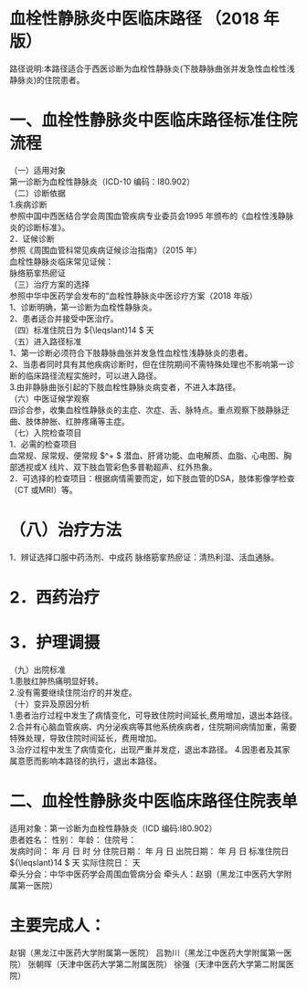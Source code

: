 # 血栓性静脉炎中医临床路径 （2018 年版）  
路径说明:本路径适合于西医诊断为血栓性静脉炎(下肢静脉曲张并发急性血栓性浅静脉炎)的住院患者。  
# 一、血栓性静脉炎中医临床路径标准住院流程  
（一）适用对象  
第一诊断为血栓性静脉炎（ICD-10 编码：I80.902）  
（二）诊断依据  
1.疾病诊断  
参照中国中西医结合学会周围血管疾病专业委员会1995 年颁布的《血栓性浅静脉炎的诊断标准》。  
2．证候诊断  
参照《周围血管科常见疾病证候诊治指南》（2015 年）  
血栓性静脉炎临床常见证候：  
脉络筋挛热瘀证  
（三）治疗方案的选择  
参照中华中医药学会发布的“血栓性静脉炎中医诊疗方案（2018 年版）  
1、诊断明确，第一诊断为血栓性静脉炎。  
2、患者适合并接受中医治疗。  
（四）标准住院日为 ${\leqslant}14 $ 天  
（五）进入路径标准  
1、第一诊断必须符合下肢静脉曲张并发急性血栓性浅静脉炎的患者。  
2、当患者同时具有其他疾病诊断时，但在住院期间不需特殊处理也不影响第一诊断的临床路径流程实施时，可以进入路径。  
3.由非静脉曲张引起的下肢血栓性静脉炎病变者，不进入本路径。  
（六）中医证候学观察  
四诊合参，收集血栓性静脉炎的主症、次症、舌、脉特点。重点观察下肢静脉迂曲、肢体肿胀、红肿疼痛等主症。  
（七）入院检查项目  
1．必需的检查项目  
血常规、尿常规、便常规 $^+ $ 潜血、肝肾功能、血电解质、血脂、心电图、胸 部透视或X 线片、双下肢血管彩色多普勒超声、红外热象。  
2．可选择的检查项目：根据病情需要而定，如下肢血管的DSA，肢体影像学检查（CT 或MRI）等。  
# （八）治疗方法  
1．辨证选择口服中药汤剂、中成药 脉络筋挛热瘀证：清热利湿、活血通脉。  
# 2．西药治疗  
# 3．护理调摄  
（九）出院标准  
1.患肢红肿热痛明显好转。  
2.没有需要继续住院治疗的并发症。  
（十）变异及原因分析  
1.患者治疗过程中发生了病情变化，可导致住院时间延长,费用增加，退出本路径。  
2.合并有心脑血管疾病、内分泌疾病等其他系统疾病者，住院期间病情加重，需要特殊处理，导致住院时间延长，费用增加。  
3.治疗过程中发生了病情变化，出现严重并发症，退出本路径。 4.因患者及其家属意愿而影响本路径的执行，退出本路径。  
# 二、血栓性静脉炎中医临床路径住院表单  
适用对象：第一诊断为血栓性静脉炎（ICD 编码:I80.902）  
患者姓名：          性别：    年龄：      住院号：  
发病时间：   年  月  日  时  分  住院日期：   年  月  日 出院日期：   年  月   日 标准住院日 ${\leqslant}14 $ 天               实际住院日：     天  
牵头分会：中华中医药学会周围血管病分会 牵头人：赵钢（黑龙江中医药大学附属第一医院）  
# 主要完成人：  
赵钢（黑龙江中医药大学附属第一医院） 吕勃川（黑龙江中医药大学附属第一医院） 张朝晖（天津中医药大学第二附属医院） 徐强（天津中医药大学第二附属医院）  